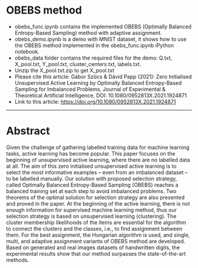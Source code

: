 # OBEBS method
- obebs_func.ipynb contains the implemented OBEBS (Optimally Balanced Entropy-Based Sampling) method with adaptive assignment.
- obebs_demo.ipynb is a demo with MNIST dataset, it shows how to use the OBEBS method implemented in the obebs_func.ipynb iPython notebook.
- obebs_data folder contains the required files for the demo: Q.txt, X_pool.txt, Y_pool.txt, cluster_centers.txt, labels.txt.
- Unzip the X_pool.txt.zip to get X_pool.txt
- Please cite this article: Gábor Szűcs & Dávid Papp (2021): Zero Initialised Unsupervised Active Learning by Optimally Balanced Entropy-Based Sampling for Imbalanced Problems, Journal of Experimental & Theoretical Artificial Intelligence, DOI: 10.1080/0952813X.2021.1924871
- Link to this article: https://doi.org/10.1080/0952813X.2021.1924871
-----
# Abstract
Given the challenge of gathering labelled training data for machine learning tasks, active learning has become popular. This paper focuses on the beginning of unsupervised active learning, where there are no labelled data at all. The aim of this zero initialised  unsupervised active learning is to select the most informative examples – even from an imbalanced dataset – to be labelled manually. Our solution with proposed selection strategy, called Optimally Balanced Entropy-Based Sampling (OBEBS) reaches a balanced training set at each step to avoid imbalanced problems. Two theorems of the optimal solution for selection strategy are also presented and proved in the paper. At the beginning of the active learning, there is not enough information for supervised machine learning method, thus our selection strategy is based on unsupervised learning (clustering). The cluster membership likelihoods of the items are essential for the algorithm to connect the clusters and the classes, i.e., to find assignment between them. For the best assignment, the Hungarian algorithm is used, and single, multi, and adaptive assignment variants of OBEBS method are developed. Based on generated and real images datasets of handwritten digits, the experimental results show that our method surpasses the state-of-the-art methods.
